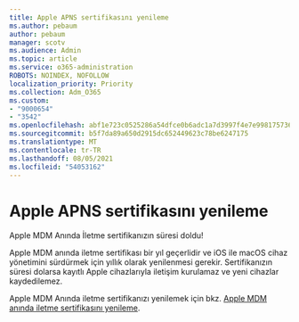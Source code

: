 ```yaml
---
title: Apple APNS sertifikasını yenileme
ms.author: pebaum
author: pebaum
manager: scotv
ms.audience: Admin
ms.topic: article
ms.service: o365-administration
ROBOTS: NOINDEX, NOFOLLOW
localization_priority: Priority
ms.collection: Adm_O365
ms.custom:
- "9000654"
- "3542"
ms.openlocfilehash: abf1e723c0525286a54dfce0b6adc1a7d3997f4e7e99817573633f797ccf5d4e
ms.sourcegitcommit: b5f7da89a650d2915dc652449623c78be6247175
ms.translationtype: MT
ms.contentlocale: tr-TR
ms.lasthandoff: 08/05/2021
ms.locfileid: "54053162"
---
```

# <a name="renew-apple-apns-certificate"></a>Apple APNS sertifikasını yenileme

Apple MDM Anında İletme sertifikanızın süresi doldu!

Apple MDM anında iletme sertifikası bir yıl geçerlidir ve iOS ile macOS cihaz yönetimini sürdürmek için yıllık olarak yenilenmesi gerekir. Sertifikanızın süresi dolarsa kayıtlı Apple cihazlarıyla iletişim kurulamaz ve yeni cihazlar kaydedilemez.

Apple MDM Anında iletme sertifikanızı yenilemek için bkz. [Apple MDM anında iletme sertifikasını yenileme](https://docs.microsoft.com/intune/enrollment/apple-mdm-push-certificate-get#renew-apple-mdm-push-certificate).
